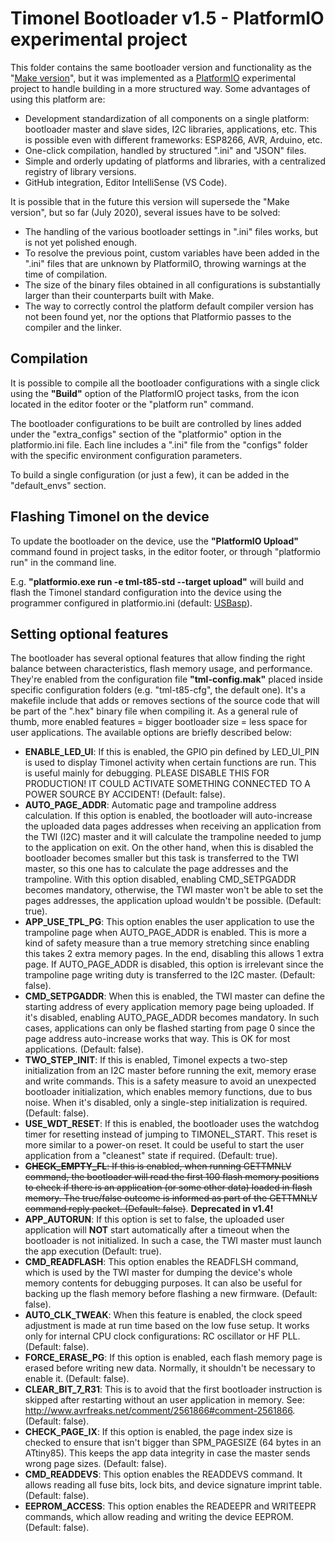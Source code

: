 # Timonel Bootloader v1.5 - PlatformIO experimental project

This folder contains the same bootloader version and functionality as the "[Make version](/timonel-bootloader)", but it was implemented as a [PlatformIO](http://platformio.org) experimental project to handle building in a more structured way. Some advantages of using this platform are:

* Development standardization of all components on a single platform: bootloader master and slave sides, I2C libraries, applications, etc. This is possible even with different frameworks: ESP8266, AVR, Arduino, etc.
* One-click compilation, handled by structured ".ini" and "JSON" files.
* Simple and orderly updating of platforms and libraries, with a centralized registry of library versions.
* GitHub integration, Editor IntelliSense (VS Code).

It is possible that in the future this version will supersede the "Make version", but so far (July 2020), several issues have to be solved:

* The handling of the various bootloader settings in ".ini" files works, but is not yet polished enough.
* To resolve the previous point, custom variables have been added in the ".ini" files that are unknown by PlatformiIO, throwing warnings at the time of compilation.
* The size of the binary files obtained in all configurations is substantially larger than their counterparts built with Make.
* The way to correctly control the platform default compiler version has not been found yet, nor the options that Platformio passes to the compiler and the linker.

## Compilation

It is possible to compile all the bootloader configurations with a single click using the **"Build"** option of the PlatformIO project tasks, from the icon located in the editor footer or the "platform run" command.

The bootloader configurations to be built are controlled by lines added under the "extra_configs" section of the "platformio" option in the platformio.ini file. Each line includes a ".ini" file from the "configs" folder with the specific environment configuration parameters.

To build a single configuration (or just a few), it can be added in the "default_envs" section.

## <a id="Installation"></a>Flashing Timonel on the device

To update the bootloader on the device, use the **"PlatformIO Upload"** command found in project tasks, in the editor footer, or through "platformio run" in the command line.

E.g. **"platformio.exe run -e tml-t85-std --target upload"** will build and flash the Timonel standard configuration into the device using the programmer configured in platformio.ini (default: [USBasp](http://www.fischl.de/usbasp)).

## Setting optional features

The bootloader has several optional features that allow finding the right balance between characteristics, flash memory usage, and performance. They're enabled from the configuration file **"tml-config.mak"** placed inside specific configuration folders (e.g. "tml-t85-cfg", the default one). It's a makefile include that adds or removes sections of the source code that will be part of the ".hex" binary file when compiling it. As a general rule of thumb, more enabled features = bigger bootloader size = less space for user applications. The available options are briefly described below:

* **ENABLE\_LED\_UI**: If this is enabled, the GPIO pin defined by LED\_UI\_PIN is used to display Timonel activity when certain functions are run. This is useful mainly for debugging. PLEASE DISABLE THIS FOR PRODUCTION! IT COULD ACTIVATE SOMETHING CONNECTED TO A POWER SOURCE BY ACCIDENT! (Default: false).
* **AUTO\_PAGE\_ADDR**: Automatic page and trampoline address calculation. If this option is enabled, the bootloader will auto-increase the uploaded data pages addresses when receiving an application from the TWI (I2C) master and it will calculate the trampoline needed to jump to the application on exit. On the other hand, when this is disabled the bootloader becomes smaller but this task is transferred to the TWI master, so this one has to calculate the page addresses and the trampoline. With this option disabled, enabling CMD\_SETPGADDR becomes mandatory, otherwise, the TWI master won't be able to set the pages addresses, the application upload wouldn't be possible. (Default: true).
* **APP\_USE\_TPL\_PG**: This option enables the user application to use the trampoline page when AUTO\_PAGE\_ADDR is enabled. This is more a kind of safety measure than a true memory stretching since enabling this takes 2 extra memory pages. In the end, disabling this allows 1 extra page. If AUTO\_PAGE\_ADDR is disabled, this option is irrelevant since the trampoline page writing duty is transferred to the I2C master. (Default: false).
* **CMD\_SETPGADDR**: When this is enabled, the TWI master can define the starting address of every application memory page being uploaded. If it's disabled, enabling AUTO\_PAGE\_ADDR becomes mandatory. In such cases, applications can only be flashed starting from page 0 since the page address auto-increase works that way. This is OK for most applications. (Default: false).
* **TWO\_STEP\_INIT**: If this is enabled, Timonel expects a two-step initialization from an I2C master before running the exit, memory erase and write commands. This is a safety measure to avoid an unexpected bootloader initialization, which enables memory functions, due to bus noise. When it's disabled, only a single-step initialization is required. (Default: false).
* **USE\_WDT\_RESET**: If this is enabled, the bootloader uses the watchdog timer for resetting instead of jumping to TIMONEL\_START. This reset is more similar to a power-on reset. It could be useful to start the user application from a "cleanest" state if required. (Default: true).
* ~~**CHECK\_EMPTY\_FL**: If this is enabled, when running GETTMNLV command, the bootloader will read the first 100 flash memory positions to check if there is an application (or some other data) loaded in flash memory. The true/false outcome is informed as part of the GETTMNLV command reply packet. (Default: false)~~. **Deprecated  in v1.4!**
* **APP\_AUTORUN**: If this option is set to false, the uploaded user application will **NOT** start automatically after a timeout when the bootloader is not initialized. In such a case, the TWI master must launch the app execution (Default: true).
* **CMD\_READFLASH**: This option enables the READFLSH command, which is used by the TWI master for dumping the device's whole memory contents for debugging purposes. It can also be useful for backing up the flash memory before flashing a new firmware. (Default: false).
* **AUTO\_CLK\_TWEAK**: When this feature is enabled, the clock speed adjustment is made at run time based on the low fuse setup. It works only for internal CPU clock configurations: RC oscillator or HF PLL. (Default: false).
* **FORCE\_ERASE\_PG**: If this option is enabled, each flash memory page is erased before writing new data. Normally, it shouldn't be necessary to enable it. (Default: false).
* **CLEAR\_BIT\_7\_R31**: This is to avoid that the first bootloader instruction is skipped after restarting without an user application in memory. See: http://www.avrfreaks.net/comment/2561866#comment-2561866. (Default: false).
* **CHECK\_PAGE\_IX**: If this option is enabled, the page index size is checked to ensure that isn't bigger than SPM\_PAGESIZE (64 bytes in an ATtiny85). This keeps the app data integrity in case the master sends wrong page sizes. (Default: false).
* **CMD\_READDEVS**: This option enables the READDEVS command. It allows reading all fuse bits, lock bits, and device signature imprint table. (Default: false).
* **EEPROM_ACCESS**: This option enables the READEEPR and WRITEEPR commands, which allow reading and writing the device EEPROM. (Default: false).
